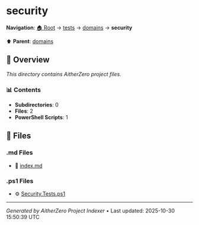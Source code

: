 # security

**Navigation**: [🏠 Root](../../../index.md) → [tests](../../index.md) → [domains](../index.md) → **security**

⬆️ **Parent**: [domains](../index.md)

## 📖 Overview

*This directory contains AitherZero project files.*

### 📊 Contents

- **Subdirectories**: 0
- **Files**: 2
- **PowerShell Scripts**: 1

## 📄 Files

### .md Files

- 📝 [index.md](./index.md)

### .ps1 Files

- ⚙️ [Security.Tests.ps1](./Security.Tests.ps1)

---

*Generated by AitherZero Project Indexer* • Last updated: 2025-10-30 15:50:39 UTC

